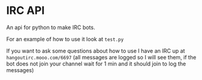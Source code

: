 # IRC API
An api for python to make IRC bots.  

For an example of how to use it look at `test.py`  

If you want to ask some questions about how to use I have an IRC up at `hangoutirc.mooo.com/6697` (all messages are logged so I will see them, if the bot does not join your channel wait for 1 min and it should join to log the messages)
